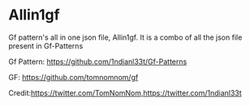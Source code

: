 # Allin1gf
Gf pattern's all in one json file, Allin1gf. It is a combo of all the json file present in Gf-Patterns

Gf Pattern:
https://github.com/1ndianl33t/Gf-Patterns

GF:
https://github.com/tomnomnom/gf

 
Credit:https://twitter.com/TomNomNom,https://twitter.com/1ndianl33t 
